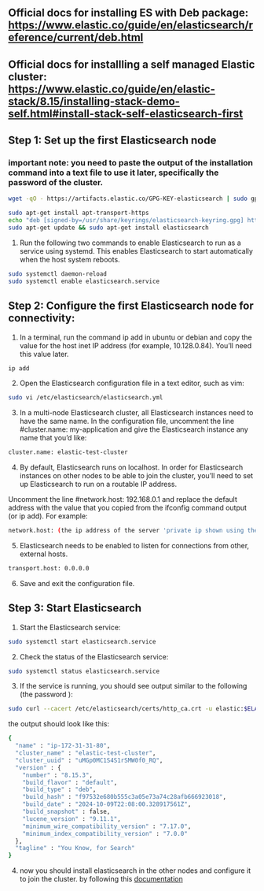 ## Official docs for installing ES with Deb package: https://www.elastic.co/guide/en/elasticsearch/reference/current/deb.html
## Official docs for installling a self managed Elastic cluster: https://www.elastic.co/guide/en/elastic-stack/8.15/installing-stack-demo-self.html#install-stack-self-elasticsearch-first

## Step 1: Set up the first Elasticsearch node
### important note: you need to paste the output of the installation command into a text file to use it later, specifically the password of the cluster.

```bash
wget -qO - https://artifacts.elastic.co/GPG-KEY-elasticsearch | sudo gpg --dearmor -o /usr/share/keyrings/elasticsearch-keyring.gpg

sudo apt-get install apt-transport-https
echo "deb [signed-by=/usr/share/keyrings/elasticsearch-keyring.gpg] https://artifacts.elastic.co/packages/8.x/apt stable main" | sudo tee /etc/apt/sources.list.d/elastic-8.x.list
sudo apt-get update && sudo apt-get install elasticsearch
```
1. Run the following two commands to enable Elasticsearch to run as a service using systemd. This enables Elasticsearch to start automatically when the host system reboots.
```bash
sudo systemctl daemon-reload
sudo systemctl enable elasticsearch.service
```
## Step 2: Configure the first Elasticsearch node for connectivity:
1. In a terminal, run the command ip add in ubuntu or debian and copy the value for the host inet IP address (for example, 10.128.0.84). You’ll need this value later.
```bash
ip add
```
2. Open the Elasticsearch configuration file in a text editor, such as vim:
```bash
sudo vi /etc/elasticsearch/elasticsearch.yml
```
3. In a multi-node Elasticsearch cluster, all Elasticsearch instances need to have the same name.
In the configuration file, uncomment the line #cluster.name: my-application and give the Elasticsearch instance any name that you’d like:
```bash
cluster.name: elastic-test-cluster
```
4. By default, Elasticsearch runs on localhost. In order for Elasticsearch instances on other nodes to be able to join the cluster, you’ll need to set up Elasticsearch to run on a routable IP address.

Uncomment the line #network.host: 192.168.0.1 and replace the default address with the value that you copied from the ifconfig command output (or ip add). For example:
```bash
network.host: (the ip address of the server 'private ip shown using the ip add command' example: 172.31.1.17) 
```
5. Elasticsearch needs to be enabled to listen for connections from other, external hosts.
```bash
transport.host: 0.0.0.0
```
6. Save and exit the configuration file.
## Step 3: Start Elasticsearch
1. Start the Elasticsearch service:
```bash
sudo systemctl start elasticsearch.service
```
2. Check the status of the Elasticsearch service:
```bash
sudo systemctl status elasticsearch.service
```
3. If the service is running, you should see output similar to the following (the password ):
```bash
sudo curl --cacert /etc/elasticsearch/certs/http_ca.crt -u elastic:$ELASTIC_PASSWORD https://localhost:9200
```
the output should look like this:
```bash
{
  "name" : "ip-172-31-31-80",
  "cluster_name" : "elastic-test-cluster",
  "cluster_uuid" : "uMGp0MC1S4S1rSMW0f0_RQ",
  "version" : {
    "number" : "8.15.3",
    "build_flavor" : "default",
    "build_type" : "deb",
    "build_hash" : "f97532e680b555c3a05e73a74c28afb666923018",
    "build_date" : "2024-10-09T22:08:00.328917561Z",
    "build_snapshot" : false,
    "lucene_version" : "9.11.1",
    "minimum_wire_compatibility_version" : "7.17.0",
    "minimum_index_compatibility_version" : "7.0.0"
  },
  "tagline" : "You Know, for Search"
}
``` 
4. now you should install elasticsearch in the other nodes and configure it to join the cluster. by following this  [documentation](./additional_nodes.md)


